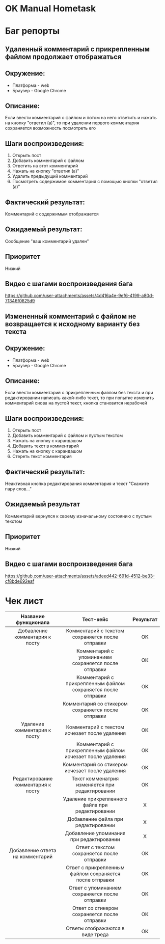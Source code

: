 # OK Manual Hometask

# Баг репорты

## Удаленный комментарий с прикрепленным файлом продолжает отображаться

## Окружение:

- Платформа - web
- Браузер - Google Chrome

## Описание:
Если ввести комментарий с файлом и потом на него ответить и нажать на кнопку "ответил (а)", то при удалении первого комментария сохраняется возможность посмотреть его

## Шаги воспроизведения:

1) Открыть пост
2) Добавить комментарий с файлом
3) Ответить на этот комментарий
4) Нажать на кнопку "ответил (а)"
5) Удалить предыдущий комментарий
6) Посмотреть содержимое комментария с помощью кнопки "ответил (а)"

## Фактический результат:
Комментарий с содержимым отображается

## Ожидаемый результат:
Сообщение "ваш комментарий удален"

## Приоритет
Низкий

## Видео с шагами воспроизведения бага

https://github.com/user-attachments/assets/4d416a4e-9ef6-4199-a80d-71346f0825d9

## Измененный комментарий с файлом не возвращается к исходному варианту без текста

## Окружение:

- Платформа - web
- Браузер - Google Chrome

## Описание:
Если ввести комментарий с прикрепленным файлом без текста и при редактировании написать какой-либо текст, то при попытке изменить комментарий снова на пустой текст, кнопка становится нерабочей

## Шаги воспроизведения:

1) Открыть пост
2) Добавить комментарий с файлом и пустым текстом
3) Нажать на кнопку с карандашом
4) Добавить текст в комментарий
5) Нажать на кнопку с карандашом
6) Стереть текст комментария

## Фактический результат:
Неактивная кнопка редактирования комментария и текст "Скажите пару слов..."

## Ожидаемый результат
Комментарий вернулся к своему изначальному состоянию с пустым текстом

## Приоритет
Низкий

## Видео с шагами воспроизведения бага

https://github.com/user-attachments/assets/adeed442-691d-4512-be33-cf8bde692eaf

# Чек лист

| Название функционала | Тест-кейс | Результат |
|        :---:         |   :---:   |   :---:   |
| Добавление комментария к посту | Комментарий с текстом сохраняется после отправки | ОК |
| | Комментарий с упоминанием сохраняется после отправки | ОК |
| | Комментарий с прикрепленным файлом сохраняется после отправки | ОК |
| | Комментарий со стикером сохраняется после отправки | ОК |
| Удаление комментария к посту | Комментарий с текстом исчезает после удаления | ОК |
| | Комментарий с прикрепленным файлом исчезает после удаления | ОК |
| | Комментарий со стикером исчезает после удаления | ОК |
| Редактирование комментария к посту | Текст комменатрия изменяется при редактировании | ОК |
| | Удаление прикрепленного файла при редактировании | X |
| | Добавление файла при редактировании | X |
| | Добавление упоминания при редактировании | X |
| Добавление ответа на комментарий | Ответ с текстом сохраняется после отправки | ОК |
| | Ответ с прикрепленным файлом сохраняется после отправки | ОК |
| | Ответ с упоминанием сохраняется после отправки | ОК |
| | Ответ со стикером сохраняется после отправки | ОК |
| | Ответы отображаются в виде треда | ОК |

